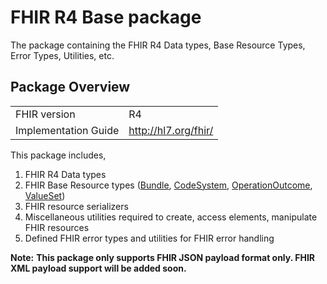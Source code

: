 # FHIR R4 Base package

The package containing the FHIR R4 Data types, Base Resource Types, Error Types, Utilities, etc.

## Package Overview

|                      |                      |
|----------------------|----------------------|
| FHIR version         | R4                   |
| Implementation Guide | http://hl7.org/fhir/ |

This package includes,

1. FHIR R4 Data types
2. FHIR Base Resource types ([Bundle][m1], [CodeSystem][m2], [OperationOutcome][m3], [ValueSet][m4])
3. FHIR resource serializers
4. Miscellaneous utilities required to create, access elements, manipulate FHIR resources
5. Defined FHIR error types and utilities for FHIR error handling

**Note:**
**This package only supports FHIR JSON payload format only. FHIR XML payload support will be added soon.**

[m1]: https://lib.ballerina.io/ballerinax/health.fhir.r4/4.3.2#Bundle
[m2]: https://lib.ballerina.io/ballerinax/health.fhir.r4/4.3.2#CodeSystem
[m3]: https://lib.ballerina.io/ballerinax/health.fhir.r4/4.3.2#OperationOutcome
[m4]: https://lib.ballerina.io/ballerinax/health.fhir.r4/4.3.2#ValueSet